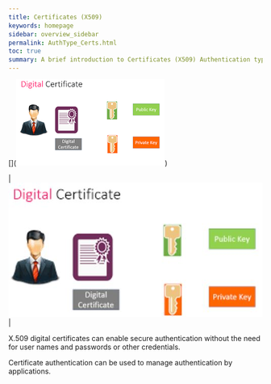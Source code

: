 ```yaml
---
title: Certificates (X509)
keywords: homepage
sidebar: overview_sidebar
permalink: AuthType_Certs.html
toc: true
summary: A brief introduction to Certificates (X509) Authentication type within NHS Identity Service.
---
```


[](![Digital Certificates](images/DigitalCertificates.jpg))

|<img src="./images/CertificateX509.JPG" alt="Authentication types Digitial Certificates"/>|





X.509 digital certificates can enable secure authentication without the need for user names and passwords or other credentials. 

Certificate authentication can be used to manage authentication by applications.